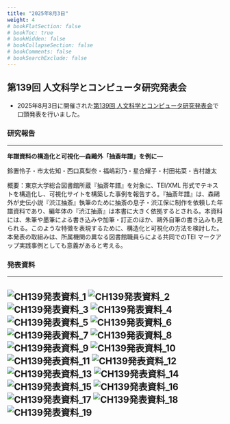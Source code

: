 ```yaml
---
title: "2025年8月3日"
weight: 4
# bookFlatSection: false
# bookToc: true
# bookHidden: false
# bookCollapseSection: false
# bookComments: false
# bookSearchExclude: false
---
```

## 第139回 人文科学とコンピュータ研究発表会
* 2025年8月3日に開催された[第139回 人文科学とコンピュータ研究発表会](https://www.jinmoncom.jp/?CH139)で口頭発表を行いました。


### **研究報告**
---
**年譜資料の構造化と可視化―森鷗外「抽斎年譜」を例に―**

鈴置怜子・市太佐知・西口真梨奈・福嶋彩乃・星合耀子・村田祐菜・吉村雄太

概要：東京大学総合図書館所蔵『抽斎年譜』を対象に、TEI/XML 形式でテキストを構造化し、可視化サイトを構築した事例を報告する。『抽斎年譜』は、森鷗外が史伝小説『渋江抽斎』執筆のために抽斎の息子・渋江保に制作を依頼した年譜資料であり、編年体の『渋江抽斎』は本書に大きく依拠するとされる。本資料には、朱筆や墨筆による書き込みや加筆・訂正のほか、鷗外自筆の書き込みも見られる。このような特徴を表現するために、構造化と可視化の方法を検討した。本発表の取組みは、所属機関の異なる図書館職員らによる共同でのTEI マークアップ実践事例としても意義があると考える。

### **発表資料**
---
![CH139発表資料_1](CH139_chusai_1.jpg)
![CH139発表資料_2](CH139_chusai_2.jpg)
![CH139発表資料_3](CH139_chusai_3.jpg)
![CH139発表資料_4](CH139_chusai_4.jpg)
![CH139発表資料_5](CH139_chusai_5.jpg)
![CH139発表資料_6](CH139_chusai_6.jpg)
![CH139発表資料_7](CH139_chusai_7.jpg)
![CH139発表資料_8](CH139_chusai_8.jpg)
![CH139発表資料_9](CH139_chusai_9.jpg)
![CH139発表資料_10](CH139_chusai_10.jpg)
![CH139発表資料_11](CH139_chusai_11.jpg)
![CH139発表資料_12](CH139_chusai_12.jpg)
![CH139発表資料_13](CH139_chusai_13.jpg)
![CH139発表資料_14](CH139_chusai_14.jpg)
![CH139発表資料_15](CH139_chusai_15.jpg)
![CH139発表資料_16](CH139_chusai_16.jpg)
![CH139発表資料_17](CH139_chusai_17.jpg)
![CH139発表資料_18](CH139_chusai_18.jpg)
![CH139発表資料_19](CH139_chusai_19.jpg)
---
